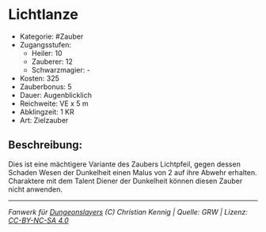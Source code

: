 # Lichtlanze  
- Kategorie: #Zauber  
- Zugangsstufen:  
  - Heiler: 10  
  - Zauberer: 12  
  - Schwarzmagier: -  
- Kosten: 325  
- Zauberbonus: 5  
- Dauer: Augenblicklich  
- Reichweite: VE x 5 m  
- Abklingzeit: 1 KR  
- Art: Zielzauber     

## Beschreibung:
Dies ist eine mächtigere Variante des Zaubers Lichtpfeil, gegen dessen Schaden Wesen der Dunkelheit einen Malus von 2 auf ihre Abwehr erhalten.<br>Charaktere mit dem Talent Diener der Dunkelheit können diesen Zauber nicht anwenden.


___
*Fanwerk für [Dungeonslayers](https://www.dungeonslayers.net/) (C) Christian Kennig | Quelle: GRW | Lizenz: [CC-BY-NC-SA 4.0](https://creativecommons.org/licenses/by-nc-sa/4.0/deed.de)*